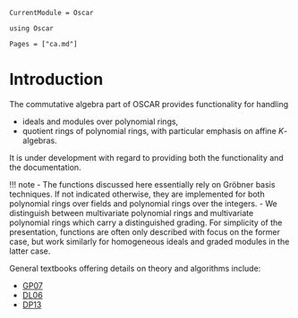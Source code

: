 ```@meta
CurrentModule = Oscar
```

```@setup oscar
using Oscar
```

```@contents
Pages = ["ca.md"]
```

# Introduction

The commutative algebra part of OSCAR provides functionality for handling
- ideals and modules over polynomial rings,
- quotient rings of polynomial rings, with particular emphasis on affine $K$-algebras.

It is under development with regard to providing
both the functionality and the documentation. 

!!! note
    - The functions discussed here essentially rely on Gröbner basis techniques. If not indicated otherwise, they are  implemented for both polynomial rings over fields and polynomial rings over the integers.
    - We distinguish between multivariate polynomial rings and multivariate polynomial rings which carry a distinguished grading. For simplicity of the presentation, functions are often only described with focus on the former case, but work similarly for homogeneous ideals and graded modules in the latter case.


General textbooks offering details on theory and algorithms include: 
- [GP07](@cite)
- [DL06](@cite)
- [DP13](@cite)


